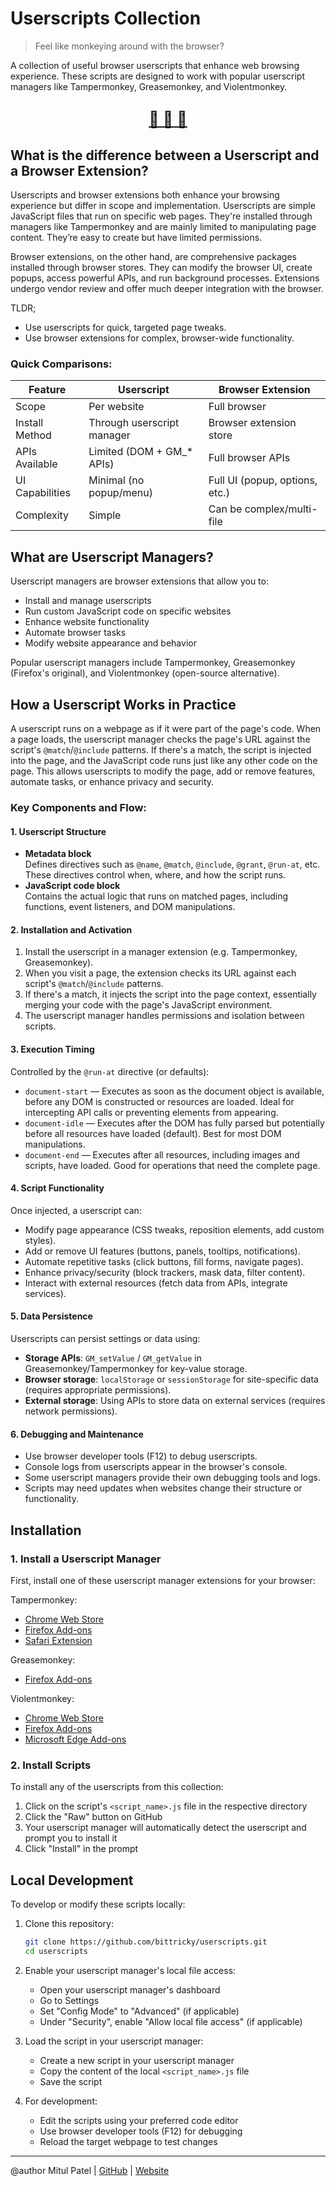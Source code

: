 # Userscripts Collection

> Feel like monkeying around with the browser?

A collection of useful browser userscripts that enhance web browsing experience. These scripts are designed to work with popular userscript managers like Tampermonkey, Greasemonkey, and Violentmonkey.

## [<center> <big> <b> 🙈 🙉 🙊 </b> </big> </center>](https://en.wikipedia.org/wiki/Three_wise_monkeys)

## What is the difference between a Userscript and a Browser Extension?

Userscripts and browser extensions both enhance your browsing experience but differ in scope and implementation.
Userscripts are simple JavaScript files that run on specific web pages. They're installed through managers like Tampermonkey and are mainly limited to manipulating page content. They’re easy to create but have limited permissions.

Browser extensions, on the other hand, are comprehensive packages installed through browser stores. They can modify the browser UI, create popups, access powerful APIs, and run background processes. Extensions undergo vendor review and offer much deeper integration with the browser.

TLDR;
- Use userscripts for quick, targeted page tweaks.
- Use browser extensions for complex, browser-wide functionality.

### Quick Comparisons:

| Feature | Userscript | Browser Extension |
| --- | --- | --- |
| Scope | Per website | Full browser |
| Install Method | Through userscript manager | Browser extension store |
| APIs Available | Limited (DOM + GM_* APIs) | Full browser APIs |
| UI Capabilities | Minimal (no popup/menu) | Full UI (popup, options, etc.) |
| Complexity | Simple | Can be complex/multi-file |

## What are Userscript Managers?

Userscript managers are browser extensions that allow you to:

- Install and manage userscripts
- Run custom JavaScript code on specific websites
- Enhance website functionality
- Automate browser tasks
- Modify website appearance and behavior

Popular userscript managers include Tampermonkey, Greasemonkey (Firefox's original), and Violentmonkey (open-source alternative).

## How a Userscript Works in Practice

A userscript runs on a webpage as if it were part of the page's code. When a page loads, the userscript manager checks the page's URL against the script's `@match`/`@include` patterns. If there's a match, the script is injected into the page, and the JavaScript code runs just like any other code on the page. This allows userscripts to modify the page, add or remove features, automate tasks, or enhance privacy and security.


### Key Components and Flow:

#### 1. Userscript Structure
- **Metadata block**  
  Defines directives such as `@name`, `@match`, `@include`, `@grant`, `@run-at`, etc. These directives control when, where, and how the script runs.
- **JavaScript code block**  
  Contains the actual logic that runs on matched pages, including functions, event listeners, and DOM manipulations.

#### 2. Installation and Activation
1. Install the userscript in a manager extension (e.g. Tampermonkey, Greasemonkey).  
2. When you visit a page, the extension checks its URL against each script's `@match`/`@include` patterns.  
3. If there's a match, it injects the script into the page context, essentially merging your code with the page's JavaScript environment.
4. The userscript manager handles permissions and isolation between scripts.

#### 3. Execution Timing
Controlled by the `@run-at` directive (or defaults):
- `document-start` — Executes as soon as the document object is available, before any DOM is constructed or resources are loaded. Ideal for intercepting API calls or preventing elements from appearing.
- `document-idle` — Executes after the DOM has fully parsed but potentially before all resources have loaded (default). Best for most DOM manipulations.
- `document-end` — Executes after all resources, including images and scripts, have loaded. Good for operations that need the complete page.

#### 4. Script Functionality
Once injected, a userscript can:
- Modify page appearance (CSS tweaks, reposition elements, add custom styles).
- Add or remove UI features (buttons, panels, tooltips, notifications).
- Automate repetitive tasks (click buttons, fill forms, navigate pages).
- Enhance privacy/security (block trackers, mask data, filter content).
- Interact with external resources (fetch data from APIs, integrate services).

#### 5. Data Persistence
Userscripts can persist settings or data using:
- **Storage APIs**: `GM_setValue` / `GM_getValue` in Greasemonkey/Tampermonkey for key-value storage.
- **Browser storage**: `localStorage` or `sessionStorage` for site-specific data (requires appropriate permissions).
- **External storage**: Using APIs to store data on external services (requires network permissions).

#### 6. Debugging and Maintenance
- Use browser developer tools (F12) to debug userscripts.
- Console logs from userscripts appear in the browser's console.
- Some userscript managers provide their own debugging tools and logs.
- Scripts may need updates when websites change their structure or functionality.

## Installation

### 1. Install a Userscript Manager

First, install one of these userscript manager extensions for your browser:

Tampermonkey:
- [Chrome Web Store](https://chrome.google.com/webstore/detail/tampermonkey/dhdgffkkebhmkfjojejmpbldmpobfkfo)
- [Firefox Add-ons](https://addons.mozilla.org/en-US/firefox/addon/tampermonkey/)
- [Safari Extension](https://apps.apple.com/app/tampermonkey/id1482490089)

Greasemonkey:
- [Firefox Add-ons](https://addons.mozilla.org/en-US/firefox/addon/greasemonkey/)

Violentmonkey:
- [Chrome Web Store](https://chrome.google.com/webstore/detail/violentmonkey/jinjaccalgkegednnccohejagnlnfdag)
- [Firefox Add-ons](https://addons.mozilla.org/en-US/firefox/addon/violentmonkey/)
- [Microsoft Edge Add-ons](https://microsoftedge.microsoft.com/addons/detail/violentmonkey/eeagobfjdenkkddmbclomhiblgggliao)

### 2. Install Scripts

To install any of the userscripts from this collection:

1. Click on the script's `<script_name>.js` file in the respective directory
2. Click the "Raw" button on GitHub
3. Your userscript manager will automatically detect the userscript and prompt you to install it
4. Click "Install" in the prompt


## Local Development

To develop or modify these scripts locally:

1. Clone this repository:
   ```bash
   git clone https://github.com/bittricky/userscripts.git
   cd userscripts
   ```

2. Enable your userscript manager's local file access:
   - Open your userscript manager's dashboard
   - Go to Settings
   - Set "Config Mode" to "Advanced" (if applicable)
   - Under "Security", enable "Allow local file access" (if applicable)

3. Load the script in your userscript manager:
   - Create a new script in your userscript manager
   - Copy the content of the local `<script_name>.js` file
   - Save the script

4. For development:
   - Edit the scripts using your preferred code editor
   - Use browser developer tools (F12) for debugging
   - Reload the target webpage to test changes

---
@author Mitul Patel | [GitHub](https://github.com/bittricky) | [Website](https://mitulpa.tel)
